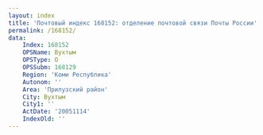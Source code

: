 ```yaml
---
layout: index
title: 'Почтовый индекс 168152: отделение почтовой связи Почты России'
permalink: /168152/
data:
    Index: 168152
    OPSName: Вухтым
    OPSType: О
    OPSSubm: 168129
    Region: 'Коми Республика'
    Autonom: ''
    Area: 'Прилузский район'
    City: Вухтым
    City1: ''
    ActDate: '20051114'
    IndexOld: ''
---
```

